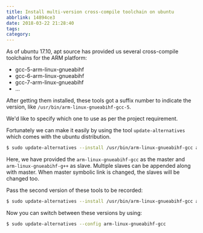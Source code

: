 ```yaml
---
title: Install multi-version cross-compile toolchain on ubuntu
abbrlink: 14894ce3
date: 2018-03-22 21:28:40
tags:
category:
---
```

As of ubuntu 17.10, apt source has provided us several cross-compile toolchains for the ARM platform:
* gcc-5-arm-linux-gnueabihf
* gcc-6-arm-linux-gnueabihf
* gcc-7-arm-linux-gnueabihf
* ...

After getting them installed, these tools got a suffix number to indicate the version, like  `/usr/bin/arm-linux-gnueabihf-gcc-5`.

We'd like to specify which one to use as per the project requirement.

Fortunately we can make it easily by using the tool `update-alternatives` which comes with the ubuntu distribution.

``` bash
$ sudo update-alternatives --install /usr/bin/arm-linux-gnueabihf-gcc arm-linux-gnueabihf-gcc /usr/bin/arm-linux-gnueabihf-gcc-5 100 --slave /usr/bin/arm-linux-gnueabihf-g++ arm-linux-gnueabihf-g++ /usr/bin/arm-linux-gnueabihf-g++-5
```

Here, we have provided the `arm-linux-gnueabihf-gcc` as the master and `arm-linux-gnueabihf-g++` as slave. Multiple slaves can be appended along with master. When master symbolic link is changed, the slaves will be changed too.

Pass the second version of these tools to be recorded:
``` bash
$ sudo update-alternatives --install /usr/bin/arm-linux-gnueabihf-gcc arm-linux-gnueabihf-gcc /usr/bin/arm-linux-gnueabihf-gcc-6 50 --slave /usr/bin/arm-linux-gnueabihf-g++ arm-linux-gnueabihf-g++ /usr/bin/arm-linux-gnueabihf-g++-6
```

Now you can switch between these versions by using:
``` bash
$ sudo update-alternatives --config arm-linux-gnueabihf-gcc
```